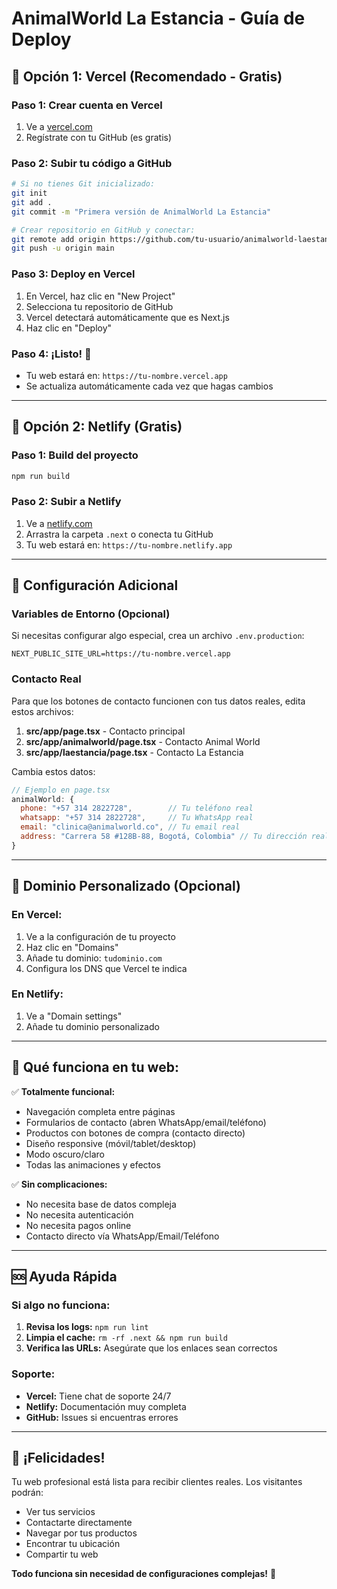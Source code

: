 # AnimalWorld La Estancia - Guía de Deploy

## 🚀 **Opción 1: Vercel (Recomendado - Gratis)**

### Paso 1: Crear cuenta en Vercel
1. Ve a [vercel.com](https://vercel.com)
2. Regístrate con tu GitHub (es gratis)

### Paso 2: Subir tu código a GitHub
```bash
# Si no tienes Git inicializado:
git init
git add .
git commit -m "Primera versión de AnimalWorld La Estancia"

# Crear repositorio en GitHub y conectar:
git remote add origin https://github.com/tu-usuario/animalworld-laestancia.git
git push -u origin main
```

### Paso 3: Deploy en Vercel
1. En Vercel, haz clic en "New Project"
2. Selecciona tu repositorio de GitHub
3. Vercel detectará automáticamente que es Next.js
4. Haz clic en "Deploy"

### Paso 4: ¡Listo! 🎉
- Tu web estará en: `https://tu-nombre.vercel.app`
- Se actualiza automáticamente cada vez que hagas cambios

---

## 🚀 **Opción 2: Netlify (Gratis)**

### Paso 1: Build del proyecto
```bash
npm run build
```

### Paso 2: Subir a Netlify
1. Ve a [netlify.com](https://netlify.com)
2. Arrastra la carpeta `.next` o conecta tu GitHub
3. Tu web estará en: `https://tu-nombre.netlify.app`

---

## 🔧 **Configuración Adicional**

### Variables de Entorno (Opcional)
Si necesitas configurar algo especial, crea un archivo `.env.production`:

```env
NEXT_PUBLIC_SITE_URL=https://tu-nombre.vercel.app
```

### Contacto Real
Para que los botones de contacto funcionen con tus datos reales, edita estos archivos:

1. **src/app/page.tsx** - Contacto principal
2. **src/app/animalworld/page.tsx** - Contacto Animal World
3. **src/app/laestancia/page.tsx** - Contacto La Estancia

Cambia estos datos:
```javascript
// Ejemplo en page.tsx
animalWorld: {
  phone: "+57 314 2822728",        // Tu teléfono real
  whatsapp: "+57 314 2822728",     // Tu WhatsApp real
  email: "clinica@animalworld.co", // Tu email real
  address: "Carrera 58 #128B-88, Bogotá, Colombia" // Tu dirección real
}
```

---

## 📱 **Dominio Personalizado (Opcional)**

### En Vercel:
1. Ve a la configuración de tu proyecto
2. Haz clic en "Domains"
3. Añade tu dominio: `tudominio.com`
4. Configura los DNS que Vercel te indica

### En Netlify:
1. Ve a "Domain settings"
2. Añade tu dominio personalizado

---

## 🎯 **Qué funciona en tu web:**

✅ **Totalmente funcional:**
- Navegación completa entre páginas
- Formularios de contacto (abren WhatsApp/email/teléfono)
- Productos con botones de compra (contacto directo)
- Diseño responsive (móvil/tablet/desktop)
- Modo oscuro/claro
- Todas las animaciones y efectos

✅ **Sin complicaciones:**
- No necesita base de datos compleja
- No necesita autenticación
- No necesita pagos online
- Contacto directo vía WhatsApp/Email/Teléfono

---

## 🆘 **Ayuda Rápida**

### Si algo no funciona:
1. **Revisa los logs:** `npm run lint`
2. **Limpia el cache:** `rm -rf .next && npm run build`
3. **Verifica las URLs:** Asegúrate que los enlaces sean correctos

### Soporte:
- **Vercel:** Tiene chat de soporte 24/7
- **Netlify:** Documentación muy completa
- **GitHub:** Issues si encuentras errores

---

## 🎉 **¡Felicidades!**

Tu web profesional está lista para recibir clientes reales. Los visitantes podrán:
- Ver tus servicios
- Contactarte directamente
- Navegar por tus productos
- Encontrar tu ubicación
- Compartir tu web

**Todo funciona sin necesidad de configuraciones complejas!** 🚀